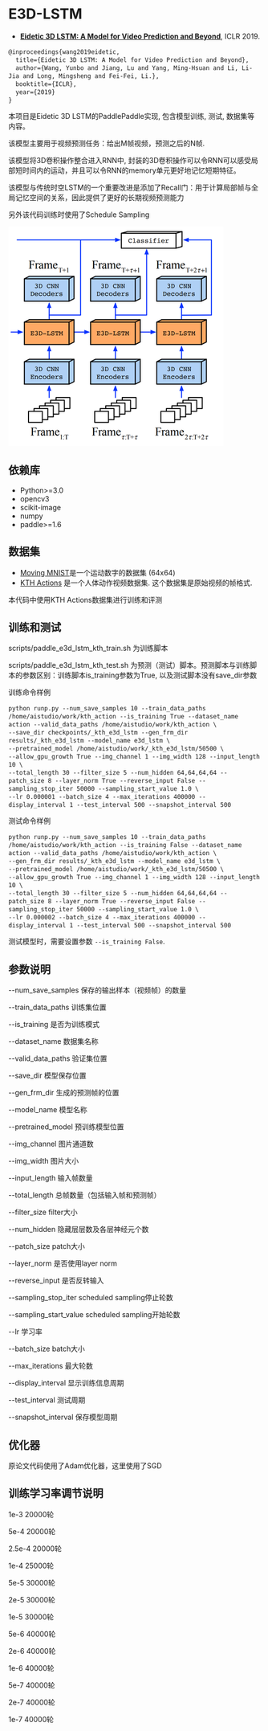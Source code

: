 # E3D-LSTM

* [**Eidetic 3D LSTM: A Model for Video Prediction and Beyond**](https://openreview.net/forum?id=B1lKS2AqtX), ICLR 2019.



```
@inproceedings{wang2019eidetic,
  title={Eidetic 3D LSTM: A Model for Video Prediction and Beyond},
  author={Wang, Yunbo and Jiang, Lu and Yang, Ming-Hsuan and Li, Li-Jia and Long, Mingsheng and Fei-Fei, Li.},
  booktitle={ICLR},
  year={2019}
}
```

本项目是Eidetic 3D LSTM的PaddlePaddle实现, 包含模型训练, 测试, 数据集等内容。

该模型主要用于视频预测任务：给出M帧视频，预测之后的N帧. 

该模型将3D卷积操作整合进入RNN中, 封装的3D卷积操作可以令RNN可以感受局部短时间内的运动，并且可以令RNN的memory单元更好地记忆短期特征。

该模型与传统时空LSTM的一个重要改进是添加了Recall门：用于计算局部帧与全局记忆空间的关系，因此提供了更好的长期视频预测能力

另外该代码训练时使用了Schedule Sampling

![Method](images/e3d_lstm_framework.png)



## 依赖库

- Python>=3.0
- opencv3
- scikit-image
- numpy
- paddle>=1.6


## 数据集

* [Moving MNIST](https://www.dropbox.com/s/fpe24s1t94m87rn/moving-mnist-example.tar.gz?dl=0)是一个运动数字的数据集 (64x64)
* [KTH Actions](https://www.dropbox.com/s/ppmob712dzgogly/kth_action.tar.gz?dl=0) 是一个人体动作视频数据集. 这个数据集是原始视频的帧格式. 

本代码中使用KTH Actions数据集进行训练和评测


## 训练和测试


scripts/paddle_e3d_lstm_kth_train.sh 为训练脚本

scripts/paddle_e3d_lstm_kth_test.sh 为预测（测试）脚本。预测脚本与训练脚本的参数区别：训练脚本is_training参数为True, 以及测试脚本没有save_dir参数



训练命令样例

```
python runp.py --num_save_samples 10 --train_data_paths /home/aistudio/work/kth_action --is_training True --dataset_name action --valid_data_paths /home/aistudio/work/kth_action \
--save_dir checkpoints/_kth_e3d_lstm --gen_frm_dir results/_kth_e3d_lstm --model_name e3d_lstm \
--pretrained_model /home/aistudio/work/_kth_e3d_lstm/50500 \
--allow_gpu_growth True --img_channel 1 --img_width 128 --input_length 10 \
--total_length 30 --filter_size 5 --num_hidden 64,64,64,64 --patch_size 8 --layer_norm True --reverse_input False --sampling_stop_iter 50000 --sampling_start_value 1.0 \
--lr 0.000001 --batch_size 4 --max_iterations 400000 --display_interval 1 --test_interval 500 --snapshot_interval 500

```

测试命令样例

```
python runp.py --num_save_samples 10 --train_data_paths /home/aistudio/work/kth_action --is_training False --dataset_name action --valid_data_paths /home/aistudio/work/kth_action \
--gen_frm_dir results/_kth_e3d_lstm --model_name e3d_lstm \
--pretrained_model /home/aistudio/work/_kth_e3d_lstm/50500 \
--allow_gpu_growth True --img_channel 1 --img_width 128 --input_length 10 \
--total_length 30 --filter_size 5 --num_hidden 64,64,64,64 --patch_size 8 --layer_norm True --reverse_input False --sampling_stop_iter 50000 --sampling_start_value 1.0 \
--lr 0.000002 --batch_size 4 --max_iterations 400000 --display_interval 1 --test_interval 500 --snapshot_interval 500

```

测试模型时，需要设置参数 `--is_training False`.



## 参数说明

--num_save_samples 保存的输出样本（视频帧）的数量

--train_data_paths 训练集位置

--is_training 是否为训练模式

--dataset_name 数据集名称

--valid_data_paths 验证集位置

--save_dir 模型保存位置

--gen_frm_dir 生成的预测帧的位置

--model_name 模型名称

--pretrained_model 预训练模型位置

--img_channel 图片通道数

--img_width 图片大小

--input_length 输入帧数量

--total_length 总帧数量（包括输入帧和预测帧）

--filter_size filter大小

--num_hidden 隐藏层层数及各层神经元个数

--patch_size patch大小

--layer_norm 是否使用layer norm

--reverse_input 是否反转输入

--sampling_stop_iter scheduled sampling停止轮数

--sampling_start_value scheduled sampling开始轮数

--lr 学习率

--batch_size batch大小

--max_iterations 最大轮数

--display_interval 显示训练信息周期

--test_interval 测试周期

--snapshot_interval 保存模型周期


## 优化器

原论文代码使用了Adam优化器，这里使用了SGD

## 训练学习率调节说明

1e-3 20000轮

5e-4 20000轮

2.5e-4 20000轮

1e-4 25000轮

5e-5 30000轮

2e-5 30000轮

1e-5 30000轮

5e-6 40000轮

2e-6 40000轮

1e-6 40000轮

5e-7 40000轮

2e-7 40000轮

1e-7 40000轮 

